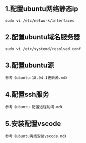 ## 1.配置ubuntu网络静态ip
    sudo vi /etc/network/interfaces
## 2.配置ubuntu域名服务器
    sudo vi /etc/systemd/resolved.conf
## 3.配置ubuntu源
    参考《ubuntu-18.04.1更新源.md》
## 4.配置ssh服务
    参考《ubuntu 配置远程访问.md》
## 5.安装配置vscode
    参考《ubuntu离线安装vscode.md》
